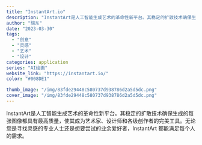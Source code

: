 ```yaml
---
title: "InstantArt.io"
description: "InstantArt是人工智能生成艺术的革命性新平台。其稳定的扩散技术确保生成的每张图像都具有最高质量，使其成为艺术家、"
author: "瑞东"
date: "2023-03-30"
tags:
  - "创意"
  - "灵感"
  - "艺术"
  - "设计"
categories: application
series: "AI绘画"
website_link: "https://instantart.io/"
color: "#008DE1"

thumb_image: "/img/83fde29448c580737d938786d2a5d5dc.png"
cover_image: "/img/83fde29448c580737d938786d2a5d5dc.png"
---
```


InstantArt是人工智能生成艺术的革命性新平台。其稳定的扩散技术确保生成的每张图像都具有最高质量，使其成为艺术家、设计师和各级创作者的完美工具。无论您是寻找灵感的专业人士还是想要尝试的业余爱好者，InstantArt 都能满足每个人的需求。